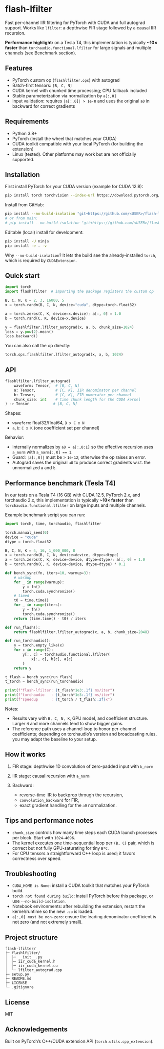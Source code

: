 # flash-lfilter

Fast per-channel IIR filtering for PyTorch with CUDA and full autograd support.
Works like `lfilter`: a depthwise FIR stage followed by a causal IIR recursion.

**Performance highlight:** on a Tesla T4, this implementation is typically **~10× faster** than `torchaudio.functional.lfilter` for large signals and multiple channels (see Benchmark section).

## Features

* PyTorch custom op (`flashlfilter.ops`) with autograd
* Batch-first tensors: `[B, C, N]`
* CUDA kernel with chunked time processing; CPU fallback included
* Stable parameterization via normalization by `a[:,0]`
* Input validation: requires `|a[:,0]| > 1e-8` and uses the original `a0` in backward for correct gradients

## Requirements

* Python 3.8+
* PyTorch (install the wheel that matches your CUDA)
* CUDA toolkit compatible with your local PyTorch (for building the extension)
* Linux (tested). Other platforms may work but are not officially supported.

## Installation

First install PyTorch for your CUDA version (example for CUDA 12.8):

```bash
pip install torch torchvision --index-url https://download.pytorch.org/whl/cu128
```

Install from GitHub:

```bash
pip install --no-build-isolation "git+https://github.com/<USER>/flash-lfilter.git@v1.0.0"
# or from main:
# pip install --no-build-isolation "git+https://github.com/<USER>/flash-lfilter.git@main"
```

Editable (local) install for development:

```bash
pip install -U ninja
pip install -e . -v
```

Why `--no-build-isolation`? It lets the build see the already-installed `torch`, which is required by `CUDAExtension`.

## Quick start

```python
import torch
import flashlfilter  # importing the package registers the custom op

B, C, N, K = 2, 3, 16000, 5
x = torch.randn(B, C, N, device="cuda", dtype=torch.float32)

a = torch.zeros(C, K, device=x.device); a[:, 0] = 1.0
b = torch.rand(C, K, device=x.device)

y = flashlfilter.lfilter_autograd(x, a, b, chunk_size=1024)
loss = y.pow(2).mean()
loss.backward()
```

You can also call the op directly:

```python
torch.ops.flashlfilter.lfilter_autograd(x, a, b, 1024)
```

## API

```python
flashlfilter.lfilter_autograd(
    waveform: Tensor,  # [B, C, N]
    a: Tensor,         # [C, K], IIR denominator per channel
    b: Tensor,         # [C, K], FIR numerator per channel
    chunk_size: int    # time chunk length for the CUDA kernel
) -> Tensor           # [B, C, N]
```

Shapes:

* `waveform`: float32/float64, `B x C x N`
* `a`, `b`: `C x K` (one coefficient set per channel)

Behavior:

* Internally normalizes by `a0 = a[:,0:1]` so the effective recursion uses `a_norm` with `a_norm[:,0] == 1`.
* Guard: `|a[:,0]|` must be > `1e-12`; otherwise the op raises an error.
* Autograd saves the original `a0` to produce correct gradients w\.r.t. the unnormalized `a` and `b`.

## Performance benchmark (Tesla T4)

In our tests on a Tesla T4 (16 GB) with CUDA 12.5, PyTorch 2.x, and torchaudio 2.x, this implementation is typically **~10× faster** than `torchaudio.functional.lfilter` on large inputs and multiple channels.

Example benchmark script you can run:

```python
import torch, time, torchaudio, flashlfilter

torch.manual_seed(0)
device = "cuda"
dtype = torch.float32

B, C, N, K = 4, 16, 1_000_000, 8
x = torch.randn(B, C, N, device=device, dtype=dtype)
a = torch.zeros(C, K, device=device, dtype=dtype); a[:, 0] = 1.0
b = torch.randn(C, K, device=device, dtype=dtype) * 0.1

def bench_sync(fn, iters=10, warmup=3):
    # warmup
    for _ in range(warmup):
        y = fn()
        torch.cuda.synchronize()
    # timed
    t0 = time.time()
    for _ in range(iters):
        y = fn()
        torch.cuda.synchronize()
    return (time.time() - t0) / iters

def run_flash():
    return flashlfilter.lfilter_autograd(x, a, b, chunk_size=2048)

def run_torchaudio():
    y = torch.empty_like(x)
    for c in range(C):
        y[:, c] = torchaudio.functional.lfilter(
            x[:, c], b[c], a[c]
        )
    return y

t_flash = bench_sync(run_flash)
t_torch = bench_sync(run_torchaudio)

print(f"flash-lfilter: {t_flash*1e3:.1f} ms/iter")
print(f"torchaudio   : {t_torch*1e3:.1f} ms/iter")
print(f"speedup      : {t_torch / t_flash:.2f}x")
```

Notes:

* Results vary with `B, C, N, K`, GPU model, and coefficient structure. Larger `N` and more channels tend to show bigger gains.
* The reference path uses a channel loop to honor per-channel coefficients; depending on torchaudio’s version and broadcasting rules, you may adapt the baseline to your setup.

## How it works

1. FIR stage: depthwise 1D convolution of zero-padded input with `b_norm`
2. IIR stage: causal recursion with `a_norm`
3. Backward:

   * reverse-time IIR to backprop through the recursion,
   * `convolution_backward` for FIR,
   * exact gradient handling for the `a0` normalization.

## Tips and performance notes

* `chunk_size` controls how many time steps each CUDA launch processes per block. Start with `1024–4096`.
* The kernel executes one time-sequential loop per `(B, C)` pair, which is correct but not fully GPU-saturating for tiny `B*C`.
* For CPU tensors a straightforward C++ loop is used; it favors correctness over speed.

## Troubleshooting

* `CUDA_HOME is None`: install a CUDA toolkit that matches your PyTorch build.
* `torch not found during build`: install PyTorch before this package, or use `--no-build-isolation`.
* Notebook environments: after rebuilding the extension, restart the kernel/runtime so the new `.so` is loaded.
* `a[:,0] must be non-zero`: ensure the leading denominator coefficient is not zero (and not extremely small).

## Project structure

```
flash-lfilter/
├─ flashlfilter/
│  ├─ __init__.py
│  ├─ iir_cuda_kernel.h
│  ├─ iir_cuda_kernel.cu
│  └─ lfilter_autograd.cpp
├─ setup.py
├─ README.md
├─ LICENSE
└─ .gitignore
```

## License

MIT

## Acknowledgements

Built on PyTorch’s C++/CUDA extension API (`torch.utils.cpp_extension`).
